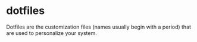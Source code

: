 # dotfiles
Dotfiles are the customization files (names usually begin with a period) that are used to personalize your system.
